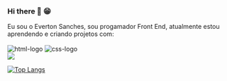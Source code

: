 ### Hi there 👋  :grin:

Eu sou o Everton Sanches, sou progamador Front End, atualmente estou aprendendo e criando projetos com:
<br>
<br>
<img src="https://img.shields.io/badge/HTML5-E34F26?style=for-the-badge&logo=html5&logoColor=white" alt="html-logo">
<img src="https://img.shields.io/badge/CSS-239120?&style=for-the-badge&logo=css3&logoColor=white" alt="css-logo">
<br>
<img src="https://github-readme-stats.vercel.app/api?username=Everton1766&show_icons=true" />

[![Top Langs](https://github-readme-stats.vercel.app/api/top-langs/?username=Everton1766)](https://github.com/anuraghazra/github-readme-stats)

<br>


